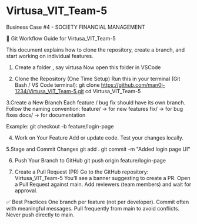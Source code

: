# Virtusa_VIT_Team-5
Business Case #4 - SOCIETY FINANCIAL MANAGEMENT

🚀 Git Workflow Guide for Virtusa_VIT_Team-5

This document explains how to clone the repository, create a branch, and start working on individual features.

1. Create a folder , say virtusa
Now open this folder in VSCode

2. Clone the Repository (One Time Setup)
Run this in your terminal (Git Bash / VS Code terminal):
git clone https://github.com/man0j-1234/Virtusa_VIT_Team-5.git
cd Virtusa_VIT_Team-5

3.Create a New Branch
Each feature / bug fix should have its own branch.
Follow the naming convention:
feature/<feature-name> → for new features
fix/<issue-name> → for bug fixes
docs/<doc-name> → for documentation

Example:
git checkout -b feature/login-page

4. Work on Your Feature
Add or update code.
Test your changes locally.

5.Stage and Commit Changes
git add .
git commit -m "Added login page UI"

6. Push Your Branch to GitHub
git push origin feature/login-page

7. Create a Pull Request (PR)
Go to the GitHub repository: Virtusa_VIT_Team-5
You’ll see a banner suggesting to create a PR.
Open a Pull Request against main.
Add reviewers (team members) and wait for approval.

✅ Best Practices
One branch per feature (not per developer).
Commit often with meaningful messages.
Pull frequently from main to avoid conflicts.
Never push directly to main.

